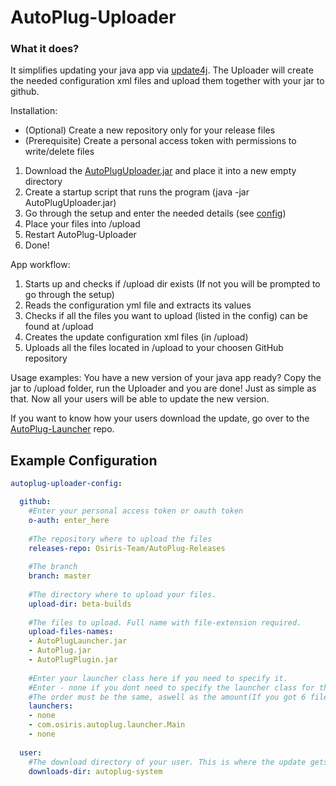 # AutoPlug-Uploader

### What it does?
It simplifies updating your java app via [update4j](https://github.com/update4j/update4j/). The Uploader will create the needed configuration xml files and upload them together with your jar to github.

Installation:
 - (Optional) Create a new repository only for your release files
 - (Prerequisite) Create a personal access token with permissions to write/delete files

1. Download the [AutoPlugUploader.jar](https://link) and place it into a new empty directory
2. Create a startup script that runs the program (java -jar AutoPlugUploader.jar)
3. Go through the setup and enter the needed details (see [config](https://github.com/Osiris-Team/AutoPlug-Uploader/blob/master/README.md#example-configuration))
4. Place your files into /upload
5. Restart AutoPlug-Uploader
6. Done!

App workflow:
1. Starts up and checks if /upload dir exists (If not you will be prompted to go through the setup)
2. Reads the configuration yml file and extracts its values
3. Checks if all the files you want to upload (listed in the config) can be found at /upload
4. Creates the update configuration xml files (in /upload)
5. Uploads all the files located in /upload to your choosen GitHub repository

Usage examples:
You have a new version of your java app ready? Copy the jar to /upload folder, run the Uploader and you are done! Just as simple as that. Now all your users will be able to update the new version.

If you want to know how your users download the update, go over to the [AutoPlug-Launcher](https://github.com/Osiris-Team/AutoPlug-Launcher) repo.

## Example Configuration
```yml
autoplug-uploader-config:

  github:
    #Enter your personal access token or oauth token
    o-auth: enter_here
    
    #The repository where to upload the files
    releases-repo: Osiris-Team/AutoPlug-Releases
    
    #The branch
    branch: master
    
    #The directory where to upload your files.
    upload-dir: beta-builds
    
    #The files to upload. Full name with file-extension required.
    upload-files-names:
    - AutoPlugLauncher.jar
    - AutoPlug.jar
    - AutoPlugPlugin.jar
    
    #Enter your launcher class here if you need to specify it.
    #Enter - none if you dont need to specify the launcher class for that file.
    #The order must be the same, aswell as the amount(If you got 6 files you need 6x - none in this list).
    launchers:
    - none
    - com.osiris.autoplug.launcher.Main
    - none
    
  user:
    #The download directory of your user. This is where the update gets downloaded to.
    downloads-dir: autoplug-system

```

